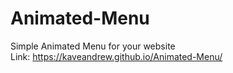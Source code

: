 # Animated-Menu
Simple Animated Menu for your website
<br>
Link: https://kaveandrew.github.io/Animated-Menu/
